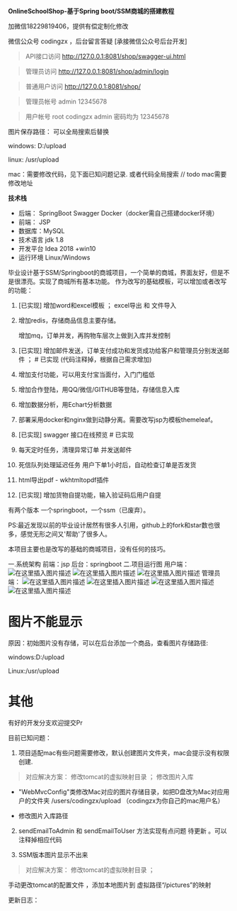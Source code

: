 **OnlineSchoolShop-基于Spring boot/SSM商城的搭建教程**

加微信18229819406，提供有偿定制化修改

微信公众号 codingzx  ，后台留言答疑   [承接微信公众号后台开发]

> API接口访问  http://127.0.0.1:8081/shop/swagger-ui.html

> 管理员访问 http://127.0.0.1:8081/shop/admin/login

> 普通用户访问 http://127.0.0.1:8081/shop/

>管理员帐号  admin 12345678

>用户帐号  root codingzx  admin  密码均为 12345678
 
 图片保存路径：  可以全局搜索后替换
 
 windows:  D:/upload
 
 linux:  /usr/upload
     
 mac：需要修改代码，见下面已知问题记录. 或者代码全局搜索   // todo mac需要修改地址 
   
  
 
**技术栈**
 * 后端： SpringBoot Swagger Docker（docker需自己搭建docker环境）
 * 前端： JSP 
 * 数据库：MySQL
 * 技术语言 jdk 1.8
 * 开发平台 Idea 2018 +win10
 * 运行环境 Linux/Windows
 
毕业设计基于SSM/Springboot的商城项目，一个简单的商城，界面友好，但是不是很漂亮。实现了商城所有基本功能。
作为改写的基础模板，可以增加或者改写的功能：

1. [已实现]  增加word和excel模板     ；  excel导出  和 文件导入

2. 增加redis，存储商品信息主要存储。

   增加mq，订单并发，再购物车层次上做到入库并发控制
   
3. [已实现]  增加邮件发送，订单支付成功和发货成功给客户和管理员分别发送邮件     ； # 已实现  (代码注释掉，根据自己需求增加)

4. 增加支付功能，可以用支付宝当面付，入门门槛低

5. 增加合作登陆，用QQ/微信/GITHUB等登陆，存储信息入库

6. 增加数据分析，用Echart分析数据

7. 部署采用docker和nginx做到动静分离。需要改写jsp为模板themeleaf。

8. [已实现]  swagger 接口在线预览   # 已实现

9. 每天定时任务，清理异常订单 并发送邮件

10. 死信队列处理延迟任务    用户下单1小时后，自动检查订单是否发货

11. html导出pdf  -  wkhtmltopdf插件

12. [已实现]  增加货物自提功能，输入验证码后用户自提  




有两个版本 一个springboot，一个ssm（已废弃）。 <br/>

 PS:最近发现以前的毕业设计居然有很多人引用，github上的fork和star数也很多，感觉无形之间又'帮助'了很多人。
 
 本项目主要也是改写的基础的商城项目，没有任何的技巧。
 
 一.系统架构
 前端：jsp
 后台：springboot
 二.项目运行图
 用户端：
 ![在这里插入图片描述](https://img-blog.csdnimg.cn/20200521172532928.png?x-oss-process=image/watermark,type_ZmFuZ3poZW5naGVpdGk,shadow_10,text_aHR0cHM6Ly9ibG9nLmNzZG4ubmV0L3FxXzM1MTgwOTcz,size_16,color_FFFFFF,t_70)
 ![在这里插入图片描述](https://img-blog.csdnimg.cn/20200521172551212.png?x-oss-process=image/watermark,type_ZmFuZ3poZW5naGVpdGk,shadow_10,text_aHR0cHM6Ly9ibG9nLmNzZG4ubmV0L3FxXzM1MTgwOTcz,size_16,color_FFFFFF,t_70)
 ![在这里插入图片描述](https://img-blog.csdnimg.cn/20200521172611947.png?x-oss-process=image/watermark,type_ZmFuZ3poZW5naGVpdGk,shadow_10,text_aHR0cHM6Ly9ibG9nLmNzZG4ubmV0L3FxXzM1MTgwOTcz,size_16,color_FFFFFF,t_70)
 管理员端：
 ![在这里插入图片描述](https://img-blog.csdnimg.cn/20200521172649732.png?x-oss-process=image/watermark,type_ZmFuZ3poZW5naGVpdGk,shadow_10,text_aHR0cHM6Ly9ibG9nLmNzZG4ubmV0L3FxXzM1MTgwOTcz,size_16,color_FFFFFF,t_70)
 ![在这里插入图片描述](https://img-blog.csdnimg.cn/20200521172710683.png?x-oss-process=image/watermark,type_ZmFuZ3poZW5naGVpdGk,shadow_10,text_aHR0cHM6Ly9ibG9nLmNzZG4ubmV0L3FxXzM1MTgwOTcz,size_16,color_FFFFFF,t_70)
 ![在这里插入图片描述](https://img-blog.csdnimg.cn/20200521172724371.png?x-oss-process=image/watermark,type_ZmFuZ3poZW5naGVpdGk,shadow_10,text_aHR0cHM6Ly9ibG9nLmNzZG4ubmV0L3FxXzM1MTgwOTcz,size_16,color_FFFFFF,t_70)
 ![在这里插入图片描述](https://img-blog.csdnimg.cn/20200521172738766.png?x-oss-process=image/watermark,type_ZmFuZ3poZW5naGVpdGk,shadow_10,text_aHR0cHM6Ly9ibG9nLmNzZG4ubmV0L3FxXzM1MTgwOTcz,size_16,color_FFFFFF,t_70)


# 图片不能显示

 原因：初始图片没有存储，可以在后台添加一个商品，查看图片存储路径:
 
 windows:D:/upload
 
 Linux:/usr/upload
 
# 其他 
 
 有好的开发分支欢迎提交Pr

目前已知问题：

 1.  项目适配mac有些问题需要修改，默认创建图片文件夹，mac会提示没有权限创建.



> 对应解决方案： 修改tomcat的虚拟映射目录 ； 修改图片入库
  
 - "WebMvcConfig"类修改Mac对应的图片存储目录，如把D盘改为Mac对应用户的文件夹 /users/codingzx/upload （codingzx为你自己的mac用户名）
   
 - 修改图片入库路径
  
 2.  sendEmailToAdmin   和  sendEmailToUser 方法实现有点问题  待更新  。可以注释掉相应代码
 
 
 
 
 3.  SSM版本图片显示不出来 
 
 > 对应解决方案： 修改tomcat的虚拟映射目录 ；
 
 手动更改tomcat的配置文件 ，添加本地图片到 虚拟路径“/pictures”的映射
 
 
 
 
 
 更新日志：
 
